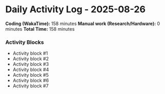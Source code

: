 # Daily Activity Log - 2025-08-26

**Coding (WakaTime):** 158 minutes
**Manual work (Research/Hardware):** 0 minutes
**Total Time:** 158 minutes

### Activity Blocks
- Activity block #1
- Activity block #2
- Activity block #3
- Activity block #4
- Activity block #5
- Activity block #6
- Activity block #7
